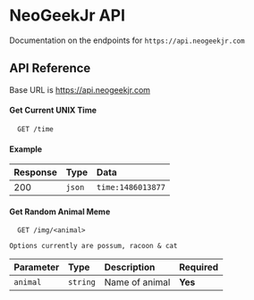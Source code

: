 
# NeoGeekJr API

Documentation on the endpoints for `https://api.neogeekjr.com`

## API Reference
Base URL is https://api.neogeekjr.com

#### Get Current UNIX Time

```http
  GET /time
```
#### Example
| Response | Type | Data | 
| :-------- | :------- | :------------------------- |
| 200 | `json` | `time:1486013877`



#### Get Random Animal Meme

```http
  GET /img/<animal>
```
`Options currently are possum, racoon & cat`

| Parameter | Type     | Description                       | Required |
| :-------- | :------- |:------- |  :-------------------------------- |
| `animal`      | `string` | Name of animal | **Yes**

